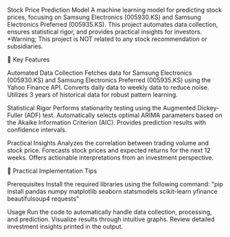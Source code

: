 Stock Price Prediction Model
A machine learning model for predicting stock prices, focusing on Samsung Electronics (005930.KS) and Samsung Electronics Preferred (005935.KS). This project automates data collection, ensures statistical rigor, and provides practical insights for investors.
*Warning; This project is NOT related to any stock recommendation or subsidiaries. 

🎯 Key Features

Automated Data Collection
Fetches data for Samsung Electronics (005930.KS) and Samsung Electronics Preferred (005935.KS) using the Yahoo Finance API.
Converts daily data to weekly data to reduce noise.
Utilizes 3 years of historical data for robust pattern learning.

Statistical Rigor
Performs stationarity testing using the Augmented Dickey-Fuller (ADF) test.
Automatically selects optimal ARIMA parameters based on the Akaike Information Criterion (AIC).
Provides prediction results with confidence intervals.

Practical Insights
Analyzes the correlation between trading volume and stock price.
Forecasts stock prices and expected returns for the next 12 weeks.
Offers actionable interpretations from an investment perspective.

💪 Practical Implementation Tips

Prerequisites
Install the required libraries using the following command:
"pip install pandas numpy matplotlib seaborn statsmodels scikit-learn yfinance beautifulsoup4 requests"

Usage
Run the code to automatically handle data collection, processing, and prediction.
Visualize results through intuitive graphs.
Review detailed investment insights printed in the output.
